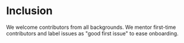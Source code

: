 # Inclusion

We welcome contributors from all backgrounds. We mentor first-time contributors and label issues as
"good first issue" to ease onboarding.
